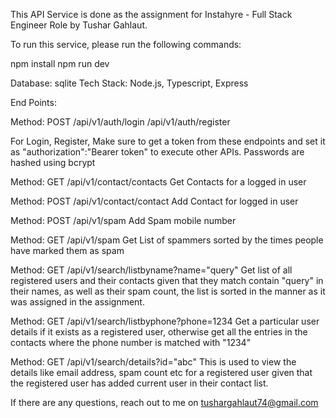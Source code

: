 This API Service is done as the assignment for Instahyre - Full Stack Engineer Role by Tushar Gahlaut.

To run this service, please run the following commands:

npm install
npm run dev

Database: sqlite
Tech Stack: Node.js, Typescript, Express

End Points:

Method: POST
/api/v1/auth/login
/api/v1/auth/register

For Login, Register, Make sure to get a token from these endpoints and set it as "authorization":"Bearer token" to execute other APIs. Passwords are hashed using bcrypt

Method: GET
/api/v1/contact/contacts
Get Contacts for a logged in user

Method: POST
/api/v1/contact/contact
Add Contact for logged in user

Method: POST
/api/v1/spam
Add Spam mobile number

Method: GET
/api/v1/spam
Get List of spammers sorted by the times people have marked them as spam

Method: GET
/api/v1/search/listbyname?name="query"
Get list of all registered users and their contacts given that they match contain "query" in their names, as well as their spam count, the list is sorted in the manner as it was assigned in the assignment.

Method: GET
/api/v1/search/listbyphone?phone=1234
Get a particular user details if it exists as a registered user, otherwise get all the entries in the contacts where the phone number is matched with "1234"

Method: GET
/api/v1/search/details?id="abc"
This is used to view the details like email address, spam count etc for a registered user given that the registered user has added current user in their contact list.

If there are any questions, reach out to me on tushargahlaut74@gmail.com
